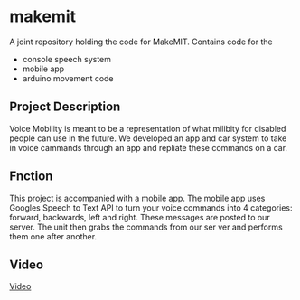 # makemit

A joint repository holding the code for MakeMIT. Contains code for the
- console speech system
- mobile app
- arduino movement code



## Project Description
Voice Mobility is meant to be a representation of what milibity for disabled people can use in the future. We developed an app and car system to take in voice cammands through an app and repliate these commands on a car. 


## Fnction
This project is accompanied with a mobile app. The mobile app uses Googles Speech to Text API to turn your voice commands into 4 categories: forward, backwards, left and right. These messages are posted to our server. The unit then grabs the commands  from our ser ver and performs them one after another.

## Video

[Video](https://www.youtube.com/watch?time_continue=1&v=MmMTY_Vamag)





